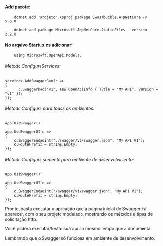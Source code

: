 
#### Add pacote:
```
	dotnet add 'projeto'.csproj package Swashbuckle.AspNetCore -v 5.0.0

	dotnet add package Microsoft.AspNetCore.StaticFiles --version 2.2.0
```

#### No arquivo Startup.cs adicionar:	
```
	using Microsoft.OpenApi.Models;
```

###### Metodo ConfigureServices:
```
services.AddSwaggerGen(c =>
{
      c.SwaggerDoc("v1", new OpenApiInfo { Title = "My API", Version = "v1" });
});
```

###### Metodo Configure para todos os ambientes:
```
app.UseSwagger();

app.UseSwaggerUI(c =>
{
    c.SwaggerEndpoint("./swagger/v1/swagger.json", "My API V1");
    c.RoutePrefix = string.Empty;
});

```

###### Metodo Configure somente para ambiente de desenvolvimento:
```
app.UseSwagger();

app.UseSwaggerUI(c =>
{
    c.SwaggerEndpoint("/swagger/v1/swagger.json", "My API V1");
    c.RoutePrefix = string.Empty;
});

```



Pronto, basta executar a aplicação que a pagina inicial do Swagger irá aparecer, com o seu projeto
modelado, mostrando os métodos e tipos de solicitação http.

Você poderá executar/testar sua api ao mesmo tempo que a documenta.

Lembrando que o Swagger só funciona em ambiente de desenvolvimento.

